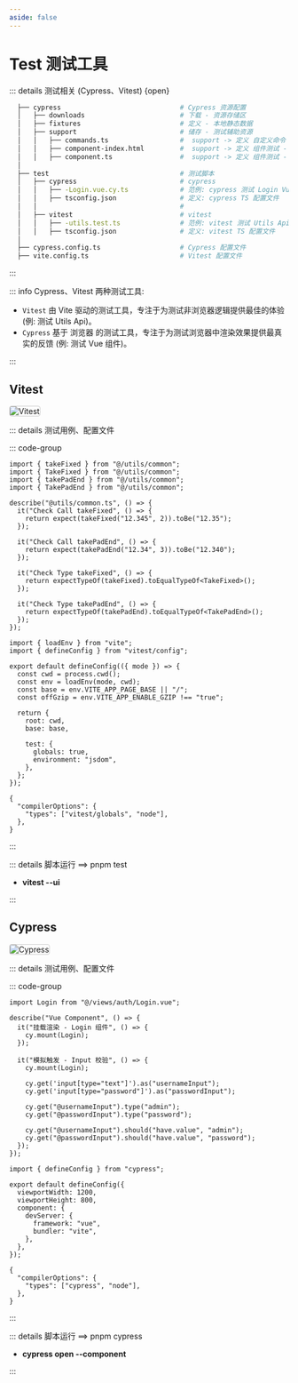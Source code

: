 ```yaml
---
aside: false
---
```


# Test 测试工具

::: details 测试相关 (Cypress、Vitest) {open}

```bash
  ├── cypress                              # Cypress 资源配置
  │   ├── downloads                        # 下载 - 资源存储区
  │   ├── fixtures                         # 定义 - 本地静态数据
  │   ├── support                          # 储存 - 测试辅助资源
  │   │   ├── commands.ts                  #  support -> 定义 自定义命令 - cy.[command]
  │   │   ├── component-index.html         #  support -> 定义 组件测试 - 首页
  │   │   ├── component.ts                 #  support -> 定义 组件测试 - 资源
  │
  ├── test                                 # 测试脚本
  │   ├── cypress                          # cypress
  │   │   ├── -Login.vue.cy.ts             # 范例: cypress 测试 Login Vue 组件
  │   │   ├── tsconfig.json                # 定义: cypress TS 配置文件
  │   │                                    #
  │   ├── vitest                           # vitest
  │   │   ├── -utils.test.ts               # 范例: vitest 测试 Utils Api
  │   │   ├── tsconfig.json                # 定义: vitest TS 配置文件
  │
  ├── cypress.config.ts                    # Cypress 配置文件
  ├── vite.config.ts                       # Vitest 配置文件
```

:::

::: info Cypress、Vitest 两种测试工具:

- `Vitest` 由 Vite 驱动的测试工具，专注于为测试非浏览器逻辑提供最佳的体验 (例: 测试 Utils Api)。
- `Cypress` 基于 浏览器 的测试工具，专注于为测试浏览器中渲染效果提供最真实的反馈 (例: 测试 Vue 组件)。

:::

## Vitest

<img alt="Vitest" src="/vitest.png" style="border: solid 1px #cccccc; border-radius: 4px;">

::: details 测试用例、配置文件

::: code-group

```typescript:line-numbers [范例 - utils.test]
import { takeFixed } from "@/utils/common";
import { TakeFixed } from "@/utils/common";
import { takePadEnd } from "@/utils/common";
import { TakePadEnd } from "@/utils/common";

describe("@utils/common.ts", () => {
  it("Check Call takeFixed", () => {
    return expect(takeFixed("12.345", 2)).toBe("12.35");
  });

  it("Check Call takePadEnd", () => {
    return expect(takePadEnd("12.34", 3)).toBe("12.340");
  });

  it("Check Type takeFixed", () => {
    return expectTypeOf(takeFixed).toEqualTypeOf<TakeFixed>();
  });

  it("Check Type takePadEnd", () => {
    return expectTypeOf(takePadEnd).toEqualTypeOf<TakePadEnd>();
  });
});
```

```typescript:line-numbers [配置 - vite.config.ts]
import { loadEnv } from "vite";
import { defineConfig } from "vitest/config";

export default defineConfig(({ mode }) => {
  const cwd = process.cwd();
  const env = loadEnv(mode, cwd);
  const base = env.VITE_APP_PAGE_BASE || "/";
  const offGzip = env.VITE_APP_ENABLE_GZIP !== "true";

  return {
    root: cwd,
    base: base,

    test: {
      globals: true,
      environment: "jsdom",
    },
  };
});
```

```json:line-numbers [配置 - ts.config.json]
{
  "compilerOptions": {
    "types": ["vitest/globals", "node"],
  },
}
```

:::

::: details 脚本运行 ==> pnpm test

- **vitest --ui**

:::

## Cypress

<img alt="Cypress" src="/cypress.png" style="border: solid 1px #cccccc; border-radius: 4px;">

::: details 测试用例、配置文件

::: code-group

```typescript:line-numbers [范例 - Login.vue.cy.ts]
import Login from "@/views/auth/Login.vue";

describe("Vue Component", () => {
  it("挂载渲染 - Login 组件", () => {
    cy.mount(Login);
  });

  it("模拟触发 - Input 校验", () => {
    cy.mount(Login);

    cy.get('input[type="text"]').as("usernameInput");
    cy.get('input[type="password"]').as("passwordInput");

    cy.get("@usernameInput").type("admin");
    cy.get("@passwordInput").type("password");

    cy.get("@usernameInput").should("have.value", "admin");
    cy.get("@passwordInput").should("have.value", "password");
  });
});
```

```typescript:line-numbers [配置 - cypress.config.ts]
import { defineConfig } from "cypress";

export default defineConfig({
  viewportWidth: 1200,
  viewportHeight: 800,
  component: {
    devServer: {
      framework: "vue",
      bundler: "vite",
    },
  },
});
```

```json:line-numbers [配置 - ts.config.json]
{
  "compilerOptions": {
    "types": ["cypress", "node"],
  },
}
```

:::

::: details 脚本运行 ==> pnpm cypress

- **cypress open --component**

:::
